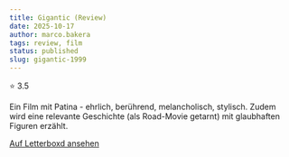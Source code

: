 ```yaml
---
title: Gigantic (Review)
date: 2025-10-17
author: marco.bakera
tags: review, film
status: published
slug: gigantic-1999
---
```


⭐ 3.5

Ein Film mit Patina - ehrlich, berührend, melancholisch, stylisch. Zudem wird eine relevante Geschichte (als Road-Movie getarnt) mit glaubhaften Figuren erzählt.

[Auf Letterboxd ansehen](https://boxd.it/bo9gm5)

